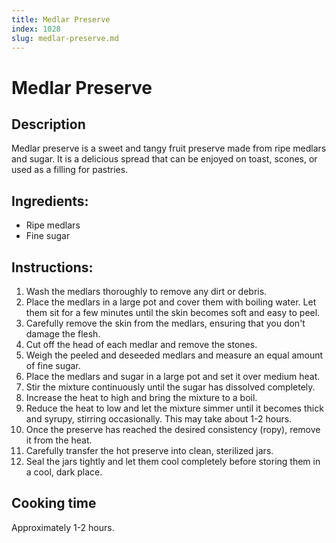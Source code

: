 ```yaml
---
title: Medlar Preserve
index: 1028
slug: medlar-preserve.md
---
```


# Medlar Preserve

## Description
Medlar preserve is a sweet and tangy fruit preserve made from ripe medlars and sugar. It is a delicious spread that can be enjoyed on toast, scones, or used as a filling for pastries.

## Ingredients:
- Ripe medlars
- Fine sugar

## Instructions:
1. Wash the medlars thoroughly to remove any dirt or debris.
2. Place the medlars in a large pot and cover them with boiling water. Let them sit for a few minutes until the skin becomes soft and easy to peel.
3. Carefully remove the skin from the medlars, ensuring that you don't damage the flesh.
4. Cut off the head of each medlar and remove the stones.
5. Weigh the peeled and deseeded medlars and measure an equal amount of fine sugar.
6. Place the medlars and sugar in a large pot and set it over medium heat.
7. Stir the mixture continuously until the sugar has dissolved completely.
8. Increase the heat to high and bring the mixture to a boil.
9. Reduce the heat to low and let the mixture simmer until it becomes thick and syrupy, stirring occasionally. This may take about 1-2 hours.
10. Once the preserve has reached the desired consistency (ropy), remove it from the heat.
11. Carefully transfer the hot preserve into clean, sterilized jars.
12. Seal the jars tightly and let them cool completely before storing them in a cool, dark place.

## Cooking time
Approximately 1-2 hours.
